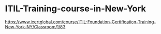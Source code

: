 # ITIL-Training-course-in-New-York
https://www.icertglobal.com/course/ITIL-Foundation-Certification-Training-New-York-NY/Classroom/1/83   
